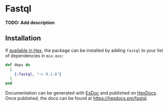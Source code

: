# Fastql

**TODO: Add description**

## Installation

If [available in Hex](https://hex.pm/docs/publish), the package can be installed
by adding `fastql` to your list of dependencies in `mix.exs`:

```elixir
def deps do
  [
    {:fastql, "~> 0.1.0"}
  ]
end
```

Documentation can be generated with [ExDoc](https://github.com/elixir-lang/ex_doc)
and published on [HexDocs](https://hexdocs.pm). Once published, the docs can
be found at <https://hexdocs.pm/fastql>.

